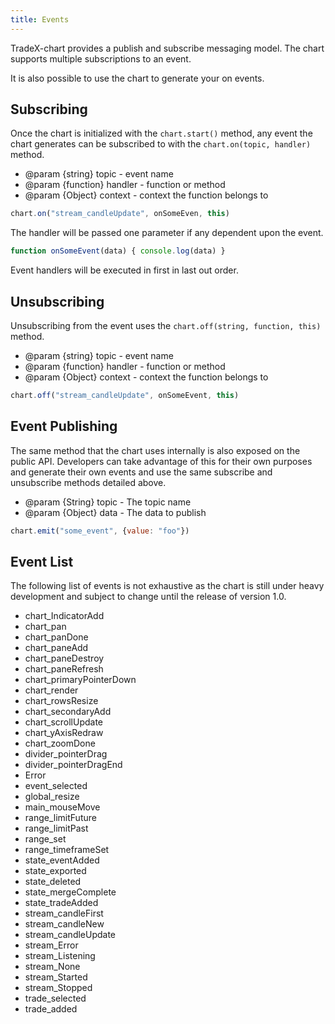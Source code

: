 ```yaml
---
title: Events
---
```


TradeX-chart provides a publish and subscribe messaging model. The chart supports multiple subscriptions to an event.

It is also possible to use the chart to generate your on events.

## Subscribing

Once the chart is initialized with the ``chart.start()`` method, any event the chart generates can be subscribed to with the ``chart.on(topic, handler)`` method.

* @param {string}   topic   - event name
* @param {function} handler - function or method
* @param {Object}   context - context the function belongs to

```javascript
chart.on("stream_candleUpdate", onSomeEven, this)
```

The handler will be passed one parameter if any dependent upon the event.

```javascript
function onSomeEvent(data) { console.log(data) }
```
Event handlers will be executed in first in last out order.

## Unsubscribing

Unsubscribing from the event uses the ``chart.off(string, function, this)`` method.

* @param {string}   topic   - event name
* @param {function} handler - function or method
* @param {Object}   context - context the function belongs to

```javascript
chart.off("stream_candleUpdate", onSomeEvent, this)
```

## Event Publishing

The same method that the chart uses internally is also exposed on the public API. Developers can take advantage of this for their own purposes and generate their own events and use the same subscribe and unsubscribe methods detailed above.

* @param {String} topic - The topic name
* @param {Object} data  - The data to publish

```javascript
chart.emit("some_event", {value: "foo"})
```

## Event List

The following list of events is not exhaustive as the chart is still under heavy development and subject to change until the release of version 1.0.

* chart_IndicatorAdd
* chart_pan
* chart_panDone
* chart_paneAdd
* chart_paneDestroy
* chart_paneRefresh
* chart_primaryPointerDown
* chart_render
* chart_rowsResize
* chart_secondaryAdd
* chart_scrollUpdate
* chart_yAxisRedraw
* chart_zoomDone
* divider_pointerDrag
* divider_pointerDragEnd
* Error
* event_selected
* global_resize
* main_mouseMove
* range_limitFuture
* range_limitPast
* range_set
* range_timeframeSet
* state_eventAdded
* state_exported
* state_deleted
* state_mergeComplete
* state_tradeAdded
* stream_candleFirst
* stream_candleNew
* stream_candleUpdate
* stream_Error
* stream_Listening
* stream_None
* stream_Started
* stream_Stopped
* trade_selected
* trade_added
